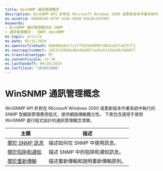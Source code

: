 ```yaml
---
title: WinSNMP 通訊管理概念
description: WinSNMP API 針對在 Microsoft Windows 2000 或更新版本作業系統中執行的 SNMP 型網路管理應用程式，提供網路傳輸獨立性。
ms.assetid: 6d060204-8f97-434e-9449-93b26cd35993
keywords:
- WinSNMP 通訊管理概念的 SNMP
- 通訊管理概念： SNMP、WinSNMP
ms.topic: article
ms.date: 05/31/2018
ms.openlocfilehash: b08d60a82c7c17758326409674842cb17cb757f1
ms.sourcegitcommit: 2d531328b6ed82d4ad971a45a5131b430c5866f7
ms.translationtype: MT
ms.contentlocale: zh-TW
ms.lasthandoff: 09/16/2019
ms.locfileid: "103931990"
---
```

# <a name="winsnmp-communications-management-concepts"></a>WinSNMP 通訊管理概念

WinSNMP API 針對在 Microsoft Windows 2000 或更新版本作業系統中執行的 SNMP 型網路管理應用程式，提供網路傳輸獨立性。 下表包含適用于使用 WinSNMP 進行程式設計的通訊管理概念清單。



| 主題                                                              | 描述                                                    |
|--------------------------------------------------------------------|----------------------------------------------------------------|
| [關於 SNMP 訊息](about-snmp-messages.md)                     | 描述如何在 SNMP 中使用訊息。                       |
| [關於陷阱和通知](about-traps-and-notifications.md) | 描述 SNMP 中的陷阱和通知訊息。             |
| [關於重新傳輸](about-retransmission.md)                   | 描述重新傳輸和說明重新傳輸原則。 |



 

 

 




